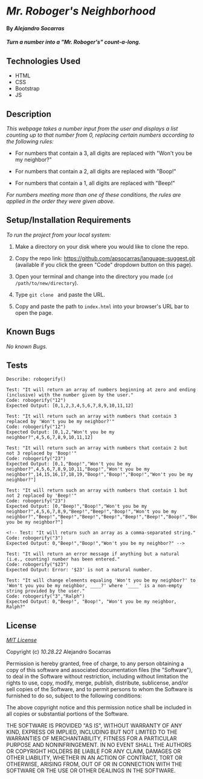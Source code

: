 # _Mr. Roboger's Neighborhood_

#### By _Alejandro Socarras_

#### _Turn a number into a "Mr. Roboger's" count-a-long._

## Technologies Used

* HTML
* CSS 
* Bootstrap
* JS

## Description

_This webpage takes a number input from the user and displays a list counting up to that number from 0, replacing certain numbers according to the following rules:_

* For numbers that contain a 3, all digits are replaced with "Won't you be my neighbor?"

* For numbers that contain a 2, all digits are replaced with "Boop!"

* For numbers that contain a 1, all digits are replaced with "Beep!"

_For numbers meeting more than one of these conditions, the rules are applied in the order they were given above._

## Setup/Installation Requirements

_To run the project from your local system:_

1. Make a directory on your disk where you would like to clone the repo.

2. Copy the repo link: https://github.com/apsocarras/language-suggest.git (available if you click the green "Code" dropdown button on this page).

3. Open your terminal and change into the directory you made (`cd /path/to/new/directory`).

4. Type `git clone ` and paste the URL.

5. Copy and paste the path to `index.html` into your browser's URL bar to open the page.

## Known Bugs

_No known Bugs._

## Tests

```
Describe: robogerify()

Test: "It will return an array of numbers beginning at zero and ending (inclusive) with the number given by the user."
Code: robogerify("12")
Expected Output: [0,1,2,3,4,5,6,7,8,9,10,11,12]

Test: "It will return such an array with numbers that contain 3 replaced by 'Won't you be my neighbor?'"
Code: robogerify("12")
Expected Output: [0,1,2,"Won't you be my neighbor?",4,5,6,7,8,9,10,11,12]

Test: "It will return such an array with numbers that contain 2 but not 3 replaced by 'Boop!'"
Code: robogerify("23")
Expected Output: [0,1,"Boop!","Won't you be my neighbor?",4,5,6,7,8,9,10,11,"Boop!","Won't you be my neighbor?",14,15,16,17,18,19,"Boop!","Boop!","Boop!","Won't you be my neighbor?"]

Test: "It will return such an array with numbers that contain 1 but not 2 replaced by 'Beep!'"
Code: robogerify("23")
Expected Output: [0,"Beep!","Boop!","Won't you be my neighbor?",4,5,6,7,8,9,"Beep!","Beep!","Boop!","Won't you be my neighbor?","Beep!","Beep!","Beep!","Beep!","Beep!","Beep!","Boop!","Boop!","Boop!","Won't you be my neighbor?"]

<!-- Test: "It will return such an array as a comma-separated string." 
Code: robogerify("3")
Expected Output: 0,"Beep!","Boop!","Won't you be my neighbor?" -->

Test: "It will return an error message if anything but a natural (i.e., counting) number has been entered." 
Code: robogerify("$23")
Expected Output: Error: '$23' is not a natural number.

Test: "It will change elements equaling 'Won't you be my neighbor?' to 'Won't you you be my neighbor, ____?' where '____' is a non-empty string provided by the user." 
Code: robogerify("3","Ralph")
Expected Output: 0,"Beep!", "Boop!", "Won't you be my neighbor, Ralph?"

```

## License

_[MIT License](https://opensource.org/licenses/MIT)_

Copyright (c) _10.28.22_ Alejandro Socarras

Permission is hereby granted, free of charge, to any person obtaining a copy of this software and associated documentation files (the "Software"), to deal in the Software without restriction, including without limitation the rights to use, copy, modify, merge, publish, distribute, sublicense, and/or sell copies of the Software, and to permit persons to whom the Software is furnished to do so, subject to the following conditions:

The above copyright notice and this permission notice shall be included in all copies or substantial portions of the Software.

THE SOFTWARE IS PROVIDED "AS IS", WITHOUT WARRANTY OF ANY KIND, EXPRESS OR IMPLIED, INCLUDING BUT NOT LIMITED TO THE WARRANTIES OF MERCHANTABILITY, FITNESS FOR A PARTICULAR PURPOSE AND NONINFRINGEMENT. IN NO EVENT SHALL THE AUTHORS OR COPYRIGHT HOLDERS BE LIABLE FOR ANY CLAIM, DAMAGES OR OTHER LIABILITY, WHETHER IN AN ACTION OF CONTRACT, TORT OR OTHERWISE, ARISING FROM, OUT OF OR IN CONNECTION WITH THE SOFTWARE OR THE USE OR OTHER DEALINGS IN THE SOFTWARE.